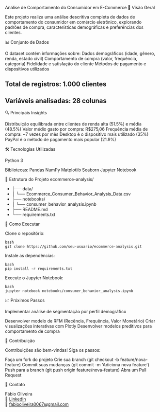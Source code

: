 Análise de Comportamento do Consumidor em E-Commerce
📌 Visão Geral

Este projeto realiza uma análise descritiva completa de dados de comportamento do consumidor em comércio eletrônico, explorando padrões de compra, características demográficas e preferências dos clientes.

📊 Conjunto de Dados

O dataset contém informações sobre:
Dados demográficos (idade, gênero, renda, estado civil)
Comportamento de compra (valor, frequência, categoria)
Fidelidade e satisfação do cliente
Métodos de pagamento e dispositivos utilizados

## Total de registros: 1.000 clientes
## Variáveis analisadas: 28 colunas

🔍 Principais Insights

 Distribuição equilibrada entre clientes de renda alta (51.5%) e média (48.5%)
 Valor médio gasto por compra: R$275,06
 Frequência média de compra: ~7 vezes por mês
 Desktop é o dispositivo mais utilizado (35%)
 PayPal é o método de pagamento mais popular (21.9%)

 🛠️ Tecnologias Utilizadas

Python 3

Bibliotecas:
Pandas
NumPy
Matplotlib
Seaborn
Jupyter Notebook

   📂 Estrutura do Projeto
      ecommerce-analysis/
* ├── data/
* │   └── Ecommerce_Consumer_Behavior_Analysis_Data.csv
* ├── notebooks/
* │   └── consumer_behavior_analysis.ipynb
* ├── README.md
* └── requirements.txt

🚀 Como Executar

   Clone o repositório:

    bash
    git clone https://github.com/seu-usuario/ecommerce-analysis.git

  Instale as dependências:
    
    bash
    pip install -r requirements.txt

  Execute o Jupyter Notebook:
    
    bash
    jupyter notebook notebooks/consumer_behavior_analysis.ipynb

  📈 Próximos Passos

   Implementar análise de segmentação por perfil demográfico

  Desenvolver modelo de RFM (Recência, Frequência, Valor Monetário)
  Criar visualizações interativas com Plotly
   Desenvolver modelos preditivos para comportamento de compra


   🤝 Contribuição

Contribuições são bem-vindas! Siga os passos:

  Faça um fork do projeto
  Crie sua branch (git checkout -b feature/nova-feature)
  Commit suas mudanças (git commit -m 'Adiciona nova feature')
  Push para a branch (git push origin feature/nova-feature)
  Abra um Pull Request

 📧 Contato

Fábio Oliveira  
🔗 [LinkedIn](https://www.linkedin.com/in/fabio-oliveira-araujo-cientista/)  
📧 fabiooliveira0067@gmail.com

